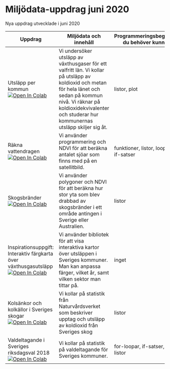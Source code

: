 # Miljödata-uppdrag juni 2020

Nya uppdrag utvecklade i juni 2020


|Uppdrag|Miljödata och innehåll|Programmeringsbegrepp du behöver kunna|Programmeringsbegrepp du lär dig om|Bibliotek som används|
|-------|---------|----------------|-------------|---------------|
|Utsläpp per kommun [![Open In Colab](https://colab.research.google.com/assets/colab-badge.svg)](https://colab.research.google.com/github/lunduniversity/schoolprog-satellite/blob/master/exercises/regional_greenhouse_emissions/UPPG_CO2_ekvivalenter.ipynb)|Vi undersöker utsläpp av växthusgaser för ett valfritt län. Vi kollar på utsläpp av koldioxid och metan för hela länet och sedan på kommun nivå. Vi räknar på koldioxidekvivalenter och studerar hur kommunernas utsläpp skiljer sig åt. |listor, plot|tabeller, slicing|matplotlib, (pandas)|
|Räkna vattendragen [![Open In Colab](https://colab.research.google.com/assets/colab-badge.svg)](https://colab.research.google.com/github/lunduniversity/schoolprog-satellite/blob/master/exercises/lake/Lake.ipynb)|Vi använder programmering och NDVI för att beräkna antalet sjöar som finns med på en satellitbild. |funktioner, listor, loopar, if-satser |funktioner, tuplar, loopar, pop| numpy, matplotlib |
|Skogsbränder [![Open In Colab](https://colab.research.google.com/assets/colab-badge.svg)](https://colab.research.google.com/github/lunduniversity/schoolprog-satellite/blob/master/exercises/forest_fires/Skogsbrand.ipynb)| Vi använder polygoner och NDVI för att beräkna hur stor yta som blev drabbad av skogsbränder i ett område antingen i Sverige eller Australien. | listor | funktioner, plot, listor i listor | matplotlib, numpy |
|Inspirationsuppgift: Interaktiv färgkarta över växthusgasutsläpp [![Open In Colab](https://colab.research.google.com/assets/colab-badge.svg)](https://colab.research.google.com/github/lunduniversity/schoolprog-satellite/blob/master/exercises/regional_greenhouse_emissions/fargkarta-vaxthusgasutslapp.ipynb)|Vi använder bibliotek för att visa interaktiva kartor över utsläppen i Sveriges kommuner. Man kan anpassa färger, vilket år, samt vilken sektor man tittar på. |inget |variabler, kodexekvering, färgskalor |pandas, branca.colormap, folium |
|Kolsänkor och kolkällor i Sveriges skogar [![Open In Colab](https://colab.research.google.com/assets/colab-badge.svg)](https://colab.research.google.com/github/lunduniversity/schoolprog-satellite/blob/master/exercises/carbonsink/carbonsink.ipynb)|Vi kollar på statistik från Naturvårdsverket som beskriver upptag och utsläpp av koldioxid från Sveriges skog|listor |for-loopar, if-satser |numpy, matplotlib|
|Valdeltagande i Sveriges riksdagsval 2018 [![Open In Colab](https://colab.research.google.com/assets/colab-badge.svg)](https://colab.research.google.com/github/lunduniversity/schoolprog-satellite/blob/master/exercises/valdeltagande/valdeltagande.ipynb)|Vi kollar på statistik på valdeltagande för Sveriges kommuner.|for-loopar, if-satser, listor |egenskriven sortering, sortering med bibliotek |pandas (för inläsning bara)|



